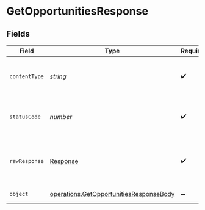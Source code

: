 # GetOpportunitiesResponse


## Fields

| Field                                                                                              | Type                                                                                               | Required                                                                                           | Description                                                                                        |
| -------------------------------------------------------------------------------------------------- | -------------------------------------------------------------------------------------------------- | -------------------------------------------------------------------------------------------------- | -------------------------------------------------------------------------------------------------- |
| `contentType`                                                                                      | *string*                                                                                           | :heavy_check_mark:                                                                                 | HTTP response content type for this operation                                                      |
| `statusCode`                                                                                       | *number*                                                                                           | :heavy_check_mark:                                                                                 | HTTP response status code for this operation                                                       |
| `rawResponse`                                                                                      | [Response](https://developer.mozilla.org/en-US/docs/Web/API/Response)                              | :heavy_check_mark:                                                                                 | Raw HTTP response; suitable for custom response parsing                                            |
| `object`                                                                                           | [operations.GetOpportunitiesResponseBody](../../models/operations/getopportunitiesresponsebody.md) | :heavy_minus_sign:                                                                                 | Successful response                                                                                |
